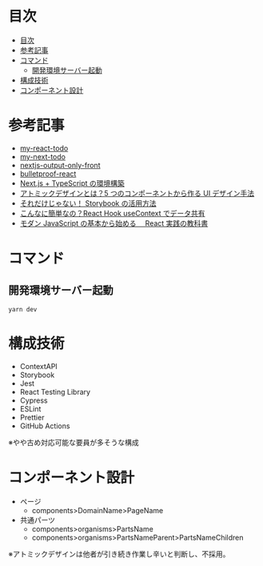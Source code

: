# 目次

<!-- TOC -->

- [目次](#目次)
- [参考記事](#参考記事)
- [コマンド](#コマンド)
  - [開発環境サーバー起動](#開発環境サーバー起動)
- [構成技術](#構成技術)
- [コンポーネント設計](#コンポーネント設計)

<!-- /TOC -->

# 参考記事

- [my-react-todo](https://github.com/jun0222/my-react-todo)
- [my-next-todo](https://github.com/jun0222/my-next-todo)
- [nextjs-output-only-front](https://github.com/YukiOnishi1129/nextjs-output-only-front)
- [bulletproof-react](https://github.com/alan2207/bulletproof-react)
- [Next.js + TypeScript の環境構築](https://qiita.com/itachi/items/05fbe67c7168703a34e7)
- [アトミックデザインとは？5 つのコンポーネントから作る UI デザイン手法](https://www.creativevillage.ne.jp/category/topcreators/web-creator/web-designer/94262/)
- [それだけじゃない！ Storybook の活用方法](https://qiita.com/punkshiraishi/items/e4166ddfcbb7250e6389)
- [こんなに簡単なの？React Hook useContext でデータ共有](https://reffect.co.jp/react/react-usecontext-understanding)
- [モダン JavaScript の基本から始める　 React 実践の教科書](https://www.sbcr.jp/product/4815610722/)

# コマンド

## 開発環境サーバー起動

```
yarn dev
```

# 構成技術

- ContextAPI
- Storybook
- Jest
- React Testing Library
- Cypress
- ESLint
- Prettier
- GitHub Actions

※やや古め対応可能な要員が多そうな構成

# コンポーネント設計

- ページ
  - components>DomainName>PageName
- 共通パーツ
  - components>organisms>PartsName
  - components>organisms>PartsNameParent>PartsNameChildren

※アトミックデザインは他者が引き続き作業し辛いと判断し、不採用。
